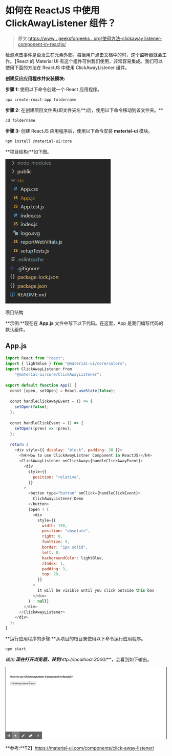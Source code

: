 # 如何在 ReactJS 中使用 ClickAwayListener 组件？

> 原文:[https://www . geeksforgeeks . org/使用方法-clickaway listener-component-in-reactjs/](https://www.geeksforgeeks.org/how-to-use-clickawaylistener-component-in-reactjs/)

检测点击事件是否发生在元素外部。每当用户点击文档中的时，这个监听器就会工作。【React 的 Material UI 有这个组件可供我们使用，非常容易集成。我们可以使用下面的方法在 ReactJS 中使用 ClickAwayListener 组件。

**创建反应应用程序并安装模块:**

**步骤 1:** 使用以下命令创建一个 React 应用程序。

```jsx
npx create-react-app foldername
```

**步骤 2:** 在创建项目文件夹(即文件夹名**)后，使用以下命令移动到该文件夹。**

```jsx
cd foldername
```

**步骤 3:** 创建 ReactJS 应用程序后，使用以下命令安装 **material-ui** 模块。

```jsx
npm install @material-ui/core
```

**项目结构:**如下图。

![](img/f04ae0d8b722a9fff0bd9bd138b29c23.png)

项目结构

**示例:**现在在 **App.js** 文件中写下以下代码。在这里，App 是我们编写代码的默认组件。

## App.js

```jsx
import React from "react";
import { lightBlue } from "@material-ui/core/colors";
import ClickAwayListener from 
    "@material-ui/core/ClickAwayListener";

export default function App() {
  const [open, setOpen] = React.useState(false);

  const handleClickAwayEvent = () => {
    setOpen(false);
  };

  const handleClickEvent = () => {
    setOpen((prev) => !prev);
  };

  return (
    <div style={{ display: "block", padding: 30 }}>
      <h4>How to use ClickAwayListner Component in ReactJS?</h4>
      <ClickAwayListener onClickAway={handleClickAwayEvent}>
        <div
          style={{
            position: "relative",
          }}
        >
          <button type="button" onClick={handleClickEvent}>
            ClickAwayListener Demo
          </button>
          {open ? (
            <div
              style={{
                width: 150,
                position: "absolute",
                right: 0,
                fontSize: 9,
                border: "1px solid",
                left: 0,
                backgroundColor: lightBlue,
                zIndex: 1,
                padding: 3,
                top: 28,
              }}
            >
              It will be visible until you click outside this box
            </div>
          ) : null}
        </div>
      </ClickAwayListener>
    </div>
  );
}
```

**运行应用程序的步骤:**从项目的根目录使用以下命令运行应用程序。

```jsx
npm start
```

**输出:**现在打开浏览器，转到***http://localhost:3000/***，会看到如下输出。

![](img/dea00f866d7daff866b65e4ddac14bcd.png)

**参考:**T2】https://material-ui.com/components/click-away-listener/